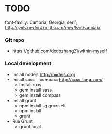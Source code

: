 # TODO

font-family: Cambria, Georgia, serif;
http://joelcrawfordsmith.com/new/font/cambria

### Git repo 
 - https://github.com/dodozhang21/within-myself

### Local development
 - Install nodejs http://nodejs.org/
 - Install sass + compass http://sass-lang.com/
	- Install ruby
	- gem install sass
	- gem install compass
 - Install grunt
	- npm install -g grunt-cli
	- npm install
	- grunt
 - Run Grunt
	- grunt local